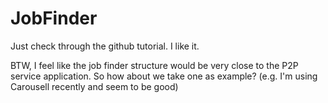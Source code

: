 # JobFinder
Just check through the github tutorial. I like it.

BTW, I feel like the job finder structure would be very close to the P2P service application. So how about we take one as example?
(e.g. I'm using Carousell recently and seem to be good)
